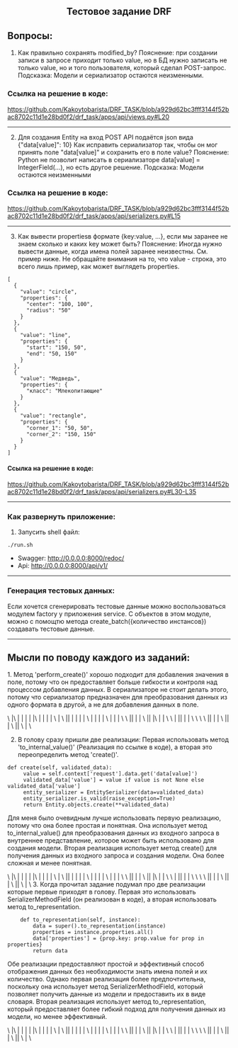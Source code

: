 <center> <h2>Тестовое задание DRF</h2></center>


## Вопросы:
1. Как правильно сохранять modified_by?
Пояснение: при создании записи в запросе приходит только value, но в БД нужно записать не только value, но и того пользователя, который сделал POST-запрос.
Подсказка: Модели и сериализатор остаются неизменными.

### Ссылка на решение в коде:
https://github.com/Kakoytobarista/DRF_TASK/blob/a929d62bc3fff3144f52bac8702c11d1e28bd0f2/drf_task/apps/api/views.py#L20

____
2. Для создания Entity на вход POST API подаётся json вида
     {"data[value]": 10} Как исправить сериализатор так, чтобы он мог принять поле "data[value]" и сохранить 
его в поле value? Пояснение: Python не позволит написать в сериализаторе 
data[value] = IntegerField(...), но есть другое решение. Подсказка: Модели остаются неизменными

### Ссылка на решение в коде:
https://github.com/Kakoytobarista/DRF_TASK/blob/a929d62bc3fff3144f52bac8702c11d1e28bd0f2/drf_task/apps/api/serializers.py#L15


____
3. Как вывести propertiesв формате {key:value, ...}, если мы заранее не знаем сколько и каких key может быть?
Пояснение: Иногда нужно вывести данные, когда имена полей заранее неизвестны. См. пример ниже. 
Не обращайте внимания на то, что value - строка, это 
всего лишь пример, как может выглядеть properties.

```
[ 
  {
    "value": "circle",
    "properties": {
      "center": "100, 100",
      "radius": "50"
    }
  },
  {
    "value": "line",
    "properties": {
      "start": "150, 50",
      "end": "50, 150"
    }
  },
  {
    "value": "Медведь",
    "properties": {
      "класс": "Млекопитающие"
    }
  },
  {
    "value": "rectangle",
    "properties": {
      "corner_1": "50, 50",
      "corner_2": "150, 150"
    }
  }
]
```

#### Ссылка на решение в коде: 
https://github.com/Kakoytobarista/DRF_TASK/blob/a929d62bc3fff3144f52bac8702c11d1e28bd0f2/drf_task/apps/api/serializers.py#L30-L35

____

### Как развернуть приложение:


1. Запусить shell файл:
```
./run.sh
```

* Swagger: http://0.0.0.0:8000/redoc/
* Api: http://0.0.0.0:8000/api/v1/

____
### Генерация тестовых данных:
Если хочется сгенерировать тестовые данные можно воспользоваться
модулем factory у приложения service. С объектов в этом модуле, можно
с помощтю метода create_batch({количество инстансов}) создавать тестовые данные.

____

<h2>Мысли по поводу каждого из заданий:</h2>
1. Метод 'perform_create()' хорошо подходит для добавления значения в поле, потому что он 
предоставляет больше гибкости и контроля над процессом добавления данных. В 
сериализаторе не стоит делать этого, потому что сериализатор предназначен 
для преобразования данных из одного формата в другой, а не для добавления данных в поле.

   
\ |\ \| \| \| | |\ \| \| \| \| \ \| \ || \| | \| | \ \| | | | \ \| | | \ \ || | | \ || |\ | | \ \ | || | | \ \ \ \ || | | \ || | \ ||  \ | \ 

2. В голову сразу пришли две реализации:
Первая использовать метод 'to_internal_value()' (Реализация по ссылке в коде), 
а вторая это переопределить метод 'create()'.
```
def create(self, validated_data):
     value = self.context['request'].data.get('data[value]')
     validated_data['value'] = value if value is not None else validated_data['value']
     entity_serializer = EntitySerializer(data=validated_data)
     entity_serializer.is_valid(raise_exception=True)
     return Entity.objects.create(**validated_data)
```
Для меня было очевидным лучше использовать первую реализацию, потому что она 
более простая и понятная. Она использует метод to_internal_value() для преобразования 
данных из входного запроса в внутреннее представление, которое 
может быть использовано для создания модели. Вторая реализация использует метод create() для
получения данных из входного запроса и создания модели. Она более сложная и менее понятная.


\ |\ \| \| \| | |\ \| \| \| \| \ \| \ || \| | \| | \ \| | | | \ \| | | \ \ || | | \ || |\ | | \ \ | || | | \ \ \ \ || | | \ || | \ ||  \ | \ 
3. Когда прочитал задание подумал про две реализации которые первые приходят в голову.
Первая это использовать SerializerMethodField (он реализован в коде), а вторая использовать
метод to_representation.
```
    def to_representation(self, instance):
        data = super().to_representation(instance)
        properties = instance.properties.all()
        data['properties'] = {prop.key: prop.value for prop in properties}
        return data
```
Обе реализации предоставляют простой и эффективный способ 
отображения данных без необходимости знать имена полей и их количество. 
Однако первая реализация более предпочтительна, поскольку 
она использует метод SerializerMethodField, который позволяет получить 
данные из модели и предоставить их в виде словаря. Вторая реализация 
использует метод to_representation, который предоставляет более гибкий 
подход для получения данных из модели, но менее эффективный.

\ |\ \| \| \| | |\ \| \| \| \| \ \| \ || \| | \| | \ \| | | | \ \| | | \ \ || | | \ || |\ | | \ \ | || | | \ \ \ \ || | | \ || | \ ||  \ | \ 
